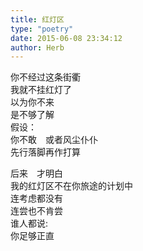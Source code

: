 ```yaml
---  
title: 红灯区  
type: "poetry"  
date: 2015-06-08 23:34:12  
author: Herb  
---  
```

你不经过这条街衢  
我就不挂红灯了  
以为你不来  
是不够了解  
假设：  
你不敢　或者风尘仆仆  
先行落脚再作打算  

后来　才明白  
我的红灯区不在你旅途的计划中  
连考虑都没有  
连尝也不肯尝  
谁人都说:  
你足够正直